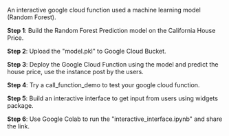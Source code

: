 An interactive google cloud function used a machine learning model (Random Forest).

**Step 1**: Build the Random Forest Prediction model on the California House Price.

**Step 2**: Upload the "model.pkl" to Google Cloud Bucket.

**Step 3**: Deploy the Google Cloud Function using the model and predict the house price, use the instance post by the users.

**Step 4**: Try a call_function_demo to test your google cloud function.

**Step 5**: Build an interactive interface to get input from users using widgets package.

**Step 6**: Use Google Colab to run the "interactive_interface.ipynb" and share the link.
